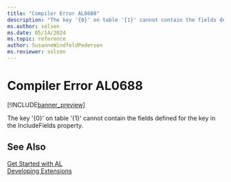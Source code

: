 ```yaml
---
title: "Compiler Error AL0688"
description: "The key '{0}' on table '{1}' cannot contain the fields defined for the key in the IncludeFields property."
ms.author: solsen
ms.date: 05/14/2024
ms.topic: reference
author: SusanneWindfeldPedersen
ms.reviewer: solsen
---
```

[//]: # (START>DO_NOT_EDIT)
[//]: # (IMPORTANT:Do not edit any of the content between here and the END>DO_NOT_EDIT.)
[//]: # (Any modifications should be made in the .xml files in the ModernDev repo.)
# Compiler Error AL0688

[!INCLUDE[banner_preview](../includes/banner_preview.md)]

The key '{0}' on table '{1}' cannot contain the fields defined for the key in the IncludeFields property.


[//]: # (IMPORTANT: END>DO_NOT_EDIT)
## See Also  
[Get Started with AL](../devenv-get-started.md)  
[Developing Extensions](../devenv-dev-overview.md)  
